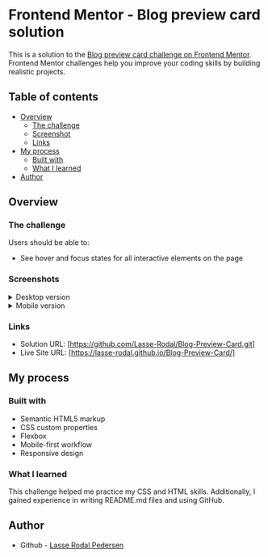 # Frontend Mentor - Blog preview card solution

This is a solution to the [Blog preview card challenge on Frontend Mentor](https://www.frontendmentor.io/challenges/blog-preview-card-ckPaj01IcS). Frontend Mentor challenges help you improve your coding skills by building realistic projects. 

## Table of contents

- [Overview](#overview)
  - [The challenge](#the-challenge)
  - [Screenshot](#screenshot)
  - [Links](#links)
- [My process](#my-process)
  - [Built with](#built-with)
  - [What I learned](#what-i-learned)
- [Author](#author)

## Overview

### The challenge

Users should be able to:

- See hover and focus states for all interactive elements on the page

### Screenshots

<details>
  <summary>Desktop version</summary>
  <img src="assets/screenshots/blog-preview-card-desktop.png" alt="Desktop version" width="600"/>
</details>

<details>
  <summary>Mobile version</summary>
  <img src="assets/screenshots/blog-preview-card-mobile.png" alt="Mobile version" width="300"/>
</details>

### Links

- Solution URL: [https://github.com/Lasse-Rodal/Blog-Preview-Card.git]
- Live Site URL: [https://lasse-rodal.github.io/Blog-Preview-Card/]

## My process

### Built with

- Semantic HTML5 markup
- CSS custom properties
- Flexbox
- Mobile-first workflow
- Responsive design

### What I learned

This challenge helped me practice my CSS and HTML skills. Additionally, I gained experience in writing README.md files and using GitHub.

## Author

- Github - [Lasse Rodal Pedersen](https://github.com/Lasse-Rodal?tab=repositories)
